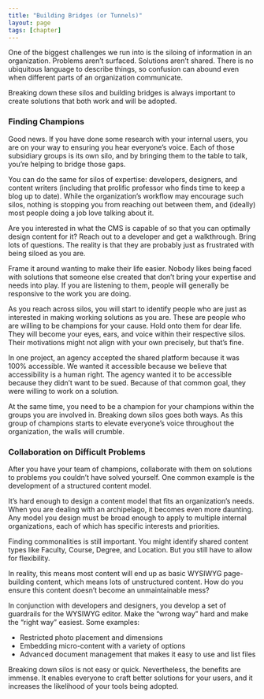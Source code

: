 ```yaml
---
title: "Building Bridges (or Tunnels)"
layout: page
tags: [chapter]
---
```


One of the biggest challenges we run into is the siloing of information in an organization. Problems aren’t surfaced. Solutions aren’t shared. There is no ubiquitous language to describe things, so confusion can abound even when different parts of an organization communicate. 

Breaking down these silos and building bridges is always important to create solutions that both work and will be adopted.

### Finding Champions

Good news. If you have done some research with your internal users, you are on your way to ensuring you hear everyone’s voice. Each of those subsidiary groups is its own silo, and by bringing them to the table to talk, you’re helping to bridge those gaps.

You can do the same for silos of expertise: developers, designers, and content writers (including that prolific professor who finds time to keep a blog up to date). While the organization’s workflow may encourage such silos, nothing is stopping you from reaching out between them, and (ideally) most people doing a job love talking about it.

Are you interested in what the CMS is capable of so that you can optimally design content for it? Reach out to a developer and get a walkthrough. Bring lots of questions. The reality is that they are probably just as frustrated with being siloed as you are.

Frame it around wanting to make their life easier. Nobody likes being faced with solutions that someone else created that don’t bring your expertise and needs into play. If you are listening to them, people will generally be responsive to the work you are doing.

As you reach across silos, you will start to identify people who are just as interested in making working solutions as you are. These are people who are willing to be champions for your cause. Hold onto them for dear life. They will become your eyes, ears, and voice within their respective silos. Their motivations might not align with your own precisely, but that’s fine.

In one project, an agency accepted the shared platform because it was 100% accessible. We wanted it accessible because we believe that accessibility is a human right. The agency wanted it to be accessible because they didn’t want to be sued. Because of that common goal, they were willing to work on a solution.

At the same time, you need to be a champion for your champions within the groups you are involved in. Breaking down silos goes both ways. As this group of champions starts to elevate everyone’s voice throughout the organization, the walls will crumble.

### Collaboration on Difficult Problems

After you have your team of champions, collaborate with them on solutions to problems you couldn’t have solved yourself. One common example is the development of a structured content model.

It’s hard enough to design a content model that fits an organization’s needs. When you are dealing with an archipelago, it becomes even more daunting. Any model you design must be broad enough to apply to multiple internal organizations, each of which has specific interests and priorities.

Finding commonalities is still important. You might identify shared content types like Faculty, Course, Degree, and Location. But you still have to allow for flexibility.

In reality, this means most content will end up as basic WYSIWYG page-building content, which means lots of unstructured content. How do you ensure this content doesn’t become an unmaintainable mess?

In conjunction with developers and designers, you develop a set of guardrails for the WYSIWYG editor. Make the “wrong way” hard and make the “right way” easiest. Some examples:

- Restricted photo placement and dimensions
- Embedding micro-content with a variety of options
- Advanced document management that makes it easy to use and list files

Breaking down silos is not easy or quick. Nevertheless, the benefits are immense. It enables everyone to craft better solutions for your users, and it increases the likelihood of your tools being adopted.

